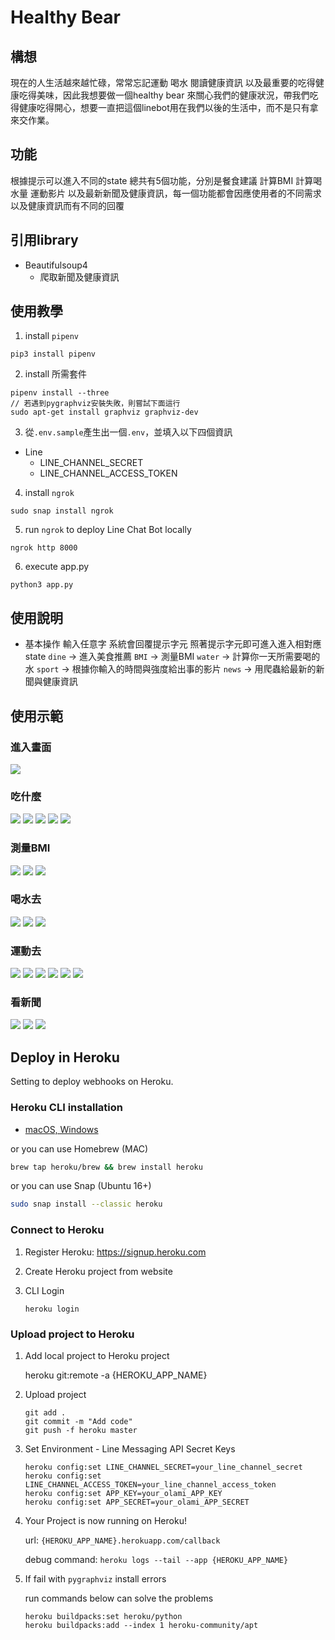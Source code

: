 # Healthy Bear

## 構想
現在的人生活越來越忙碌，常常忘記運動 喝水 閱讀健康資訊 以及最重要的吃得健康吃得美味，因此我想要做一個healthy bear 來關心我們的健康狀況，帶我們吃得健康吃得開心，想要一直把這個linebot用在我們以後的生活中，而不是只有拿來交作業。

## 功能
根據提示可以進入不同的state 總共有5個功能，分別是餐食建議 計算BMI 計算喝水量 運動影片 以及最新新聞及健康資訊，每一個功能都會因應使用者的不同需求以及健康資訊而有不同的回覆




## 引用library
- Beautifulsoup4
    - 爬取新聞及健康資訊

## 使用教學
1. install `pipenv`
```shell
pip3 install pipenv
```
2. install 所需套件
```shell
pipenv install --three
// 若遇到pygraphviz安裝失敗，則嘗試下面這行
sudo apt-get install graphviz graphviz-dev
```
3. 從`.env.sample`產生出一個`.env`，並填入以下四個資訊

- Line
    - LINE_CHANNEL_SECRET
    - LINE_CHANNEL_ACCESS_TOKEN
4. install `ngrok`

```shell
sudo snap install ngrok
```
5. run `ngrok` to deploy Line Chat Bot locally
```shell
ngrok http 8000
```
6. execute app.py
```shell
python3 app.py
```

## 使用說明
- 基本操作
    輸入任意字 系統會回覆提示字元 照著提示字元即可進入進入相對應state
	`dine` -> 進入美食推薦
	`BMI` -> 測量BMI
	`water` -> 計算你一天所需要喝的水
	`sport` -> 根據你輸入的時間與強度給出事的影片
	`news` -> 用爬蟲給最新的新聞與健康資訊

## 使用示範
### 進入畫面
![](https://i.imgur.com/a77N0pw.png)

### 吃什麼
![](https://i.imgur.com/tidQM6o.png)
![](https://i.imgur.com/WDzeEzh.png)
![](https://i.imgur.com/LCb3yJB.png)
![](https://i.imgur.com/ycGBs2u.png)
![](https://i.imgur.com/xJx71Ei.png)
### 測量BMI
![](https://i.imgur.com/KG7UmYk.png)
![](https://i.imgur.com/48872CK.png)
![](https://i.imgur.com/qjc5P7Y.png)

### 喝水去
![](https://i.imgur.com/dSr3vJz.png)
![](https://i.imgur.com/KPCfMrp.png)
![](https://i.imgur.com/jDg5WhF.png)
### 運動去
![](https://i.imgur.com/cve394G.png)
![](https://i.imgur.com/srWrJS0.png)
![](https://i.imgur.com/astybQa.png)
![](https://i.imgur.com/9xwFmqU.png)
![](https://i.imgur.com/mu7H7N6.png)
![](https://i.imgur.com/kpbsSOE.png)

### 看新聞
![](https://i.imgur.com/C5XzZQG.png)
![](https://i.imgur.com/Q8JOqGc.png)
![](https://i.imgur.com/ZBYBWNO.png)




## Deploy in Heroku
Setting to deploy webhooks on Heroku.

### Heroku CLI installation

* [macOS, Windows](https://devcenter.heroku.com/articles/heroku-cli)

or you can use Homebrew (MAC)
```sh
brew tap heroku/brew && brew install heroku
```

or you can use Snap (Ubuntu 16+)
```sh
sudo snap install --classic heroku
```

### Connect to Heroku

1. Register Heroku: https://signup.heroku.com

2. Create Heroku project from website

3. CLI Login

	`heroku login`

### Upload project to Heroku

1. Add local project to Heroku project

	heroku git:remote -a {HEROKU_APP_NAME}

2. Upload project

	```
	git add .
	git commit -m "Add code"
	git push -f heroku master
	```

3. Set Environment - Line Messaging API Secret Keys

	```
	heroku config:set LINE_CHANNEL_SECRET=your_line_channel_secret
	heroku config:set LINE_CHANNEL_ACCESS_TOKEN=your_line_channel_access_token
    heroku config:set APP_KEY=your_olami_APP_KEY
    heroku config:set APP_SECRET=your_olami_APP_SECRET
	```

4. Your Project is now running on Heroku!

	url: `{HEROKU_APP_NAME}.herokuapp.com/callback`

	debug command: `heroku logs --tail --app {HEROKU_APP_NAME}`

5. If fail with `pygraphviz` install errors

	run commands below can solve the problems
	```
	heroku buildpacks:set heroku/python
	heroku buildpacks:add --index 1 heroku-community/apt
	```

